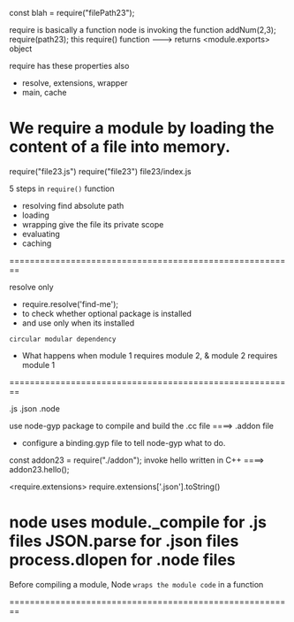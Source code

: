 const blah = require("filePath23");

require is basically a function
    node is invoking the function
    addNum(2,3);
    require(path23);
this require() function ---> returns <module.exports> object

require has these properties also
- resolve, extensions, wrapper
- main, cache

We require a module by loading the content of a file into memory.
========================================================
require("file23.js")
require("file23")           file23/index.js

5 steps in `require()` function

- resolving         find absolute path
- loading           
- wrapping          give the file its private scope
- evaluating
- caching

========================================================

resolve only
- require.resolve('find-me');
- to check whether optional package is installed 
- and use only when its installed



`circular modular dependency`
- What happens when module 1 requires module 2, & module 2 requires module 1

========================================================

.js .json .node

use node-gyp package to compile and build the .cc file ====> .addon file
- configure a binding.gyp file to tell node-gyp what to do.

const addon23 = require("./addon");
invoke hello written in C++ ====> addon23.hello();

<require.extensions>
require.extensions['.json'].toString()

node uses 
    module._compile             for .js files
    JSON.parse                  for .json files
    process.dlopen              for .node files
========================================================

Before compiling a module, Node `wraps the module code` in a function

========================================================